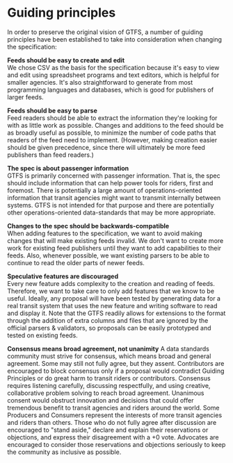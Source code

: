 # Guiding principles

In order to preserve the original vision of GTFS, a number of guiding principles have been established to take into consideration when changing the specification:

**Feeds should be easy to create and edit**  
We chose CSV as the basis for the specification because it's easy to view and edit using spreadsheet programs and text editors, which is helpful for smaller agencies. It's also straightforward to generate from most programming languages and databases, which is good for publishers of larger feeds.

**Feeds should be easy to parse**  
Feed readers should be able to extract the information they're looking for with as little work as possible. Changes and additions to the feed should be as broadly useful as possible, to minimize the number of code paths that readers of the feed need to implement. (However, making creation easier should be given precedence, since there will ultimately be more feed publishers than feed readers.)

**The spec is about passenger information**  
GTFS is primarily concerned with passenger information. That is, the spec should include information that can help power tools for riders, first and foremost. There is potentially a large amount of operations-oriented information that transit agencies might want to transmit internally between systems. GTFS is not intended for that purpose and there are potentially other operations-oriented data-standards that may be more appropriate.

**Changes to the spec should be backwards-compatible**  
When adding features to the specification, we want to avoid making changes that will make existing feeds invalid. We don't want to create more work for existing feed publishers until they want to add capabilities to their feeds. Also, whenever possible, we want existing parsers to be able to continue to read the older parts of newer feeds.

**Speculative features are discouraged**  
Every new feature adds complexity to the creation and reading of feeds. Therefore, we want to take care to only add features that we know to be useful. Ideally, any proposal will have been tested by generating data for a real transit system that uses the new feature and writing software to read and display it. Note that the GTFS readily allows for extensions to the format through the addition of extra columns and files that are ignored by the official parsers & validators, so proposals can be easily prototyped and tested on existing feeds.

**Consensus means broad agreement, not unanimity**
A data standards community must strive for consensus, which means broad and general agreement. Some may still not fully agree, but they assent. Contributors are encouraged to block consensus only if a proposal would contradict Guiding Principles or do great harm to transit riders or contributors. Consensus requires listening carefully, discussing respectfully, and using creative, collaborative problem solving to reach broad agreement. Unanimous consent would obstruct innovation and decisions that could offer tremendous benefit to transit agencies and riders around the world. Some Producers and Consumers represent the interests of more transit agencies and riders than others. Those who do not fully agree after discussion are encouraged to "stand aside," declare and explain their reservations or objections, and express their disagreement with a +0 vote. Advocates are encouraged to consider those reservations and objections seriously to keep the community as inclusive as possible.
